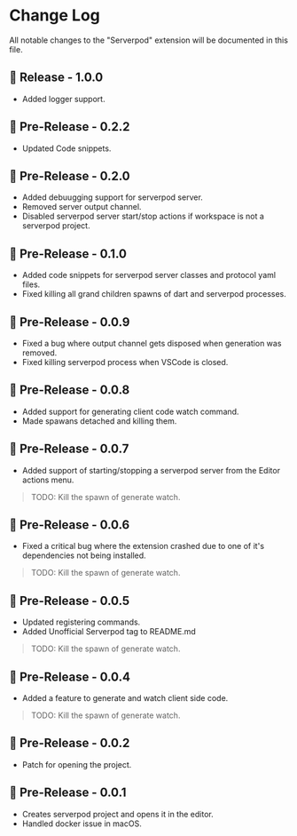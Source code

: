 # Change Log

All notable changes to the "Serverpod" extension will be documented in this file.

## 🚀 Release - 1.0.0

- Added logger support.

## 🚀 Pre-Release - 0.2.2

- Updated Code snippets.

## 🚀 Pre-Release - 0.2.0

- Added debuugging support for serverpod server.
- Removed server output channel.
- Disabled serverpod server start/stop actions if workspace is not a serverpod project.

## 🚀 Pre-Release - 0.1.0

- Added code snippets for serverpod server classes and protocol yaml files.
- Fixed killing all grand children spawns of dart and serverpod processes.

## 🚀 Pre-Release - 0.0.9

- Fixed a bug where output channel gets disposed when generation was removed.
- Fixed killing serverpod process when VSCode is closed.

## 🚀 Pre-Release - 0.0.8

- Added support for generating client code watch command.
- Made spawans detached and killing them.

## 🚀 Pre-Release - 0.0.7

- Added support of starting/stopping a serverpod server from the Editor actions menu.

> TODO: Kill the spawn of generate watch.

## 🚀 Pre-Release - 0.0.6

- Fixed a critical bug where the extension crashed due to one of it's dependencies not being installed.

> TODO: Kill the spawn of generate watch.

## 🚀 Pre-Release - 0.0.5

- Updated registering commands.
- Added Unofficial Serverpod tag to README.md
> TODO: Kill the spawn of generate watch.

## 🚀 Pre-Release - 0.0.4

- Added a feature to generate and watch client side code.
> TODO: Kill the spawn of generate watch.

## 🚀 Pre-Release - 0.0.2

- Patch for opening the project.

## 🚀 Pre-Release - 0.0.1

- Creates serverpod project and opens it in the editor.
- Handled docker issue in macOS.
